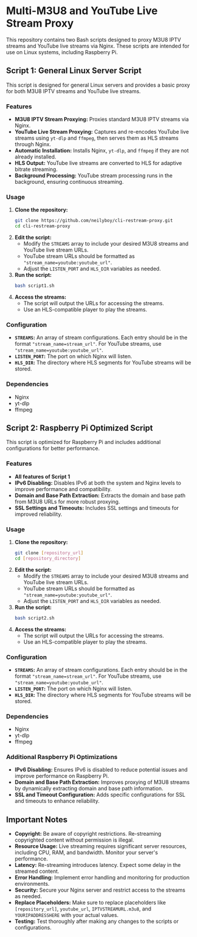 # Multi-M3U8 and YouTube Live Stream Proxy

This repository contains two Bash scripts designed to proxy M3U8 IPTV streams and YouTube live streams via Nginx. These scripts are intended for use on Linux systems, including Raspberry Pi.

## Script 1: General Linux Server Script

This script is designed for general Linux servers and provides a basic proxy for both M3U8 IPTV streams and YouTube live streams.

### Features

* **M3U8 IPTV Stream Proxying:** Proxies standard M3U8 IPTV streams via Nginx.
* **YouTube Live Stream Proxying:** Captures and re-encodes YouTube live streams using `yt-dlp` and `ffmpeg`, then serves them as HLS streams through Nginx.
* **Automatic Installation:** Installs Nginx, `yt-dlp`, and `ffmpeg` if they are not already installed.
* **HLS Output:** YouTube live streams are converted to HLS for adaptive bitrate streaming.
* **Background Processing:** YouTube stream processing runs in the background, ensuring continuous streaming.

### Usage

1.  **Clone the repository:**
    ```bash
    git clone https://github.com/neilyboy/cli-restream-proxy.git
    cd cli-restream-proxy
    ```
2.  **Edit the script:**
    * Modify the `STREAMS` array to include your desired M3U8 streams and YouTube live stream URLs.
    * YouTube stream URLs should be formatted as `"stream_name=youtube:youtube_url"`.
    * Adjust the `LISTEN_PORT` and `HLS_DIR` variables as needed.
3.  **Run the script:**
    ```bash
    bash script1.sh
    ```
4.  **Access the streams:**
    * The script will output the URLs for accessing the streams.
    * Use an HLS-compatible player to play the streams.

### Configuration

* **`STREAMS`:** An array of stream configurations. Each entry should be in the format `"stream_name=stream_url"`. For YouTube streams, use `"stream_name=youtube:youtube_url"`.
* **`LISTEN_PORT`:** The port on which Nginx will listen.
* **`HLS_DIR`:** The directory where HLS segments for YouTube streams will be stored.

### Dependencies

* Nginx
* yt-dlp
* ffmpeg

## Script 2: Raspberry Pi Optimized Script

This script is optimized for Raspberry Pi and includes additional configurations for better performance.

### Features

* **All features of Script 1**
* **IPv6 Disabling:** Disables IPv6 at both the system and Nginx levels to improve performance and compatibility.
* **Domain and Base Path Extraction:** Extracts the domain and base path from M3U8 URLs for more robust proxying.
* **SSL Settings and Timeouts:** Includes SSL settings and timeouts for improved reliability.

### Usage

1.  **Clone the repository:**
    ```bash
    git clone [repository_url]
    cd [repository_directory]
    ```
2.  **Edit the script:**
    * Modify the `STREAMS` array to include your desired M3U8 streams and YouTube live stream URLs.
    * YouTube stream URLs should be formatted as `"stream_name=youtube:youtube_url"`.
    * Adjust the `LISTEN_PORT` and `HLS_DIR` variables as needed.
3.  **Run the script:**
    ```bash
    bash script2.sh
    ```
4.  **Access the streams:**
    * The script will output the URLs for accessing the streams.
    * Use an HLS-compatible player to play the streams.

### Configuration

* **`STREAMS`:** An array of stream configurations. Each entry should be in the format `"stream_name=stream_url"`. For YouTube streams, use `"stream_name=youtube:youtube_url"`.
* **`LISTEN_PORT`:** The port on which Nginx will listen.
* **`HLS_DIR`:** The directory where HLS segments for YouTube streams will be stored.

### Dependencies

* Nginx
* yt-dlp
* ffmpeg

### Additional Raspberry Pi Optimizations

* **IPv6 Disabling:** Ensures IPv6 is disabled to reduce potential issues and improve performance on Raspberry Pi.
* **Domain and Base Path Extraction:** Improves proxying of M3U8 streams by dynamically extracting domain and base path information.
* **SSL and Timeout Configuration:** Adds specific configurations for SSL and timeouts to enhance reliability.

## Important Notes

* **Copyright:** Be aware of copyright restrictions. Re-streaming copyrighted content without permission is illegal.
* **Resource Usage:** Live streaming requires significant server resources, including CPU, RAM, and bandwidth. Monitor your server's performance.
* **Latency:** Re-streaming introduces latency. Expect some delay in the streamed content.
* **Error Handling:** Implement error handling and monitoring for production environments.
* **Security:** Secure your Nginx server and restrict access to the streams as needed.
* **Replace Placeholders:** Make sure to replace placeholders like `[repository_url]`, `youtube_url`, `IPTVSTREAMURL.m3u8`, and `YOURIPADDRESSHERE` with your actual values.
* **Testing:** Test thoroughly after making any changes to the scripts or configurations.
